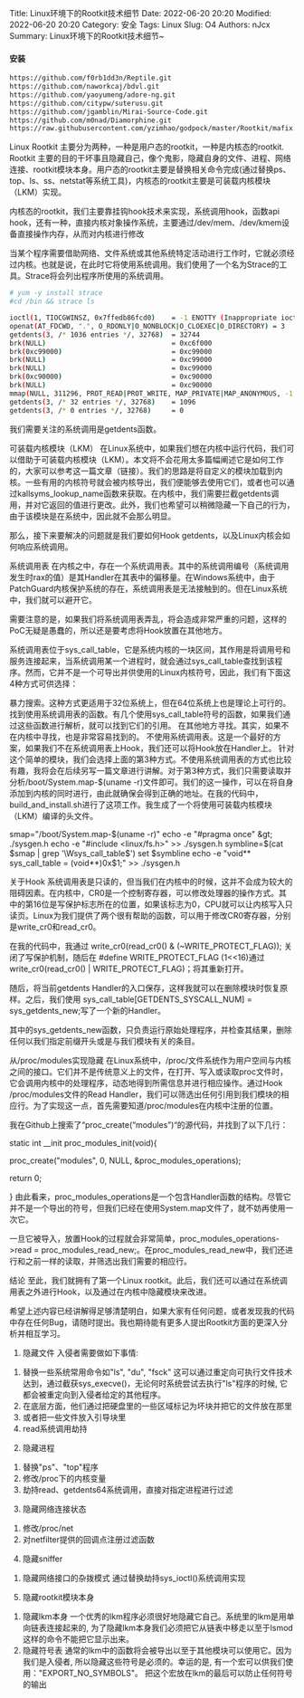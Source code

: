 Title: Linux环境下的Rootkit技术细节
Date: 2022-06-20 20:20
Modified: 2022-06-20 20:20
Category: 安全
Tags: Linux
Slug: O4
Authors: nJcx
Summary: Linux环境下的Rootkit技术细节~

#### 安装

```bash
https://github.com/f0rb1dd3n/Reptile.git
https://github.com/naworkcaj/bdvl.git
https://github.com/yaoyumeng/adore-ng.git
https://github.com/citypw/suterusu.git
https://github.com/jgamblin/Mirai-Source-Code.git
https://github.com/m0nad/Diamorphine.git
https://raw.githubusercontent.com/yzimhao/godpock/master/Rootkit/mafix.tar.gz
```

Linux Rootkit 主要分为两种，一种是用户态的rootkit，一种是内核态的rootkit. Rootkit 主要的目的干坏事且隐藏自己，像个鬼影，隐藏自身的文件、进程、网络连接、rootkit模块本身。用户态的rootkit主要是替换相关命令完成(通过替换ps、top、ls、ss、netstat等系统工具)，内核态的rootkit主要是可装载内核模块（LKM）实现。

 


内核态的rootkit，我们主要靠挂钩hook技术来实现，系统调用hook，函数api hook，还有一种，直接内核对象操作系统，主要通过/dev/mem、/dev/kmem设备直接操作内存，从而对内核进行修改
    
    
 
当某个程序需要借助网络、文件系统或其他系统特定活动进行工作时，它就必须经过内核。也就是说，在此时它将使用系统调用。我们使用了一个名为Strace的工具。Strace将会列出程序所使用的系统调用。

```bash
# yum -y install strace
#cd /bin && strace ls 

ioctl(1, TIOCGWINSZ, 0x7ffedb86fcd0)    = -1 ENOTTY (Inappropriate ioctl for device)
openat(AT_FDCWD, ".", O_RDONLY|O_NONBLOCK|O_CLOEXEC|O_DIRECTORY) = 3
getdents(3, /* 1036 entries */, 32768)  = 32744
brk(NULL)                               = 0xc6f000
brk(0xc99000)                           = 0xc99000
brk(NULL)                               = 0xc99000
brk(NULL)                               = 0xc99000
brk(0xc90000)                           = 0xc90000
brk(NULL)                               = 0xc90000
mmap(NULL, 311296, PROT_READ|PROT_WRITE, MAP_PRIVATE|MAP_ANONYMOUS, -1, 0) = 0x7f60ea4a8000
getdents(3, /* 32 entries */, 32768)    = 1096
getdents(3, /* 0 entries */, 32768)     = 0

```
我们需要关注的系统调用是getdents函数。




 

可装载内核模块（LKM）
在Linux系统中，如果我们想在内核中运行代码，我们可以借助于可装载内核模块（LKM）。本文将不会花用太多篇幅阐述它是如何工作的，大家可以参考这一篇文章（链接）。我们的思路是将自定义的模块加载到内核。一些有用的内核符号就会被内核导出，我们便能够去使用它们，或者也可以通过kallsyms_lookup_name函数来获取。在内核中，我们需要拦截getdents调用，并对它返回的值进行更改。此外，我们也希望可以稍微隐藏一下自己的行为，由于该模块是在系统中，因此就不会那么明显。

那么，接下来要解决的问题就是我们要如何Hook getdents，以及Linux内核会如何响应系统调用。

 

系统调用表
在内核之中，存在一个系统调用表。其中的系统调用编号（系统调用发生时rax的值）是其Handler在其表中的偏移量。在Windows系统中，由于PatchGuard内核保护系统的存在，系统调用表是无法接触到的。但在Linux系统中，我们就可以避开它。

需要注意的是，如果我们将系统调用表弄乱，将会造成非常严重的问题，这样的PoC无疑是愚蠢的，所以还是要考虑将Hook放置在其他地方。

系统调用表位于sys_call_table，它是系统内核的一块区间，其作用是将调用号和服务连接起来，当系统调用某一个进程时，就会通过sys_call_table查找到该程序。然而，它并不是一个可导出并供使用的Linux内核符号，因此，我们有下面这4种方式可供选择：

暴力搜索。这种方式更适用于32位系统上，但在64位系统上也是理论上可行的。
找到使用系统调用表的函数。有几个使用sys_call_table符号的函数，如果我们通过这些函数进行解析，就可以找到它们的引用。
在其他地方寻找。其实，如果不在内核中寻找，也是非常容易找到的。
不使用系统调用表。这是一个最好的方案，如果我们不在系统调用表上Hook，我们还可以将Hook放在Handler上。
针对这个简单的模块，我们会选择上面的第3种方式。不使用系统调用表的方式也比较有趣，我将会在后续另写一篇文章进行讲解。对于第3种方式，我们只需要读取并分析/boot/System.map-$(uname -r)文件即可。我们的这一操作，可以在将自身添加到内核的同时进行，由此就确保会得到正确的地址。在我的代码中，build_and_install.sh进行了这项工作。我生成了一个将使用可装载内核模块（LKM）编译的头文件。

smap="/boot/System.map-$(uname -r)"
echo -e "#pragma once" &gt; ./sysgen.h
echo -e "#include <linux/fs.h>" >> ./sysgen.h
symbline=$(cat $smap | grep '\Wsys_call_table$')
set $symbline
echo -e "void** sys_call_table = (void**)0x$1;" >> ./sysgen.h
 

关于Hook
系统调用表是只读的，但当我们在内核中的时候，这并不会成为较大的阻碍因素。在内核中，CR0是一个控制寄存器，可以修改处理器的操作方式。其中的第16位是写保护标志所在的位置，如果该标志为0，CPU就可以让内核写入只读页。Linux为我们提供了两个很有帮助的函数，可以用于修改CR0寄存器，分别是write_cr0和read_cr0。

在我的代码中，我通过 write_cr0(read_cr0() & (~WRITE_PROTECT_FLAG)); 关闭了写保护机制，随后在 #define WRITE_PROTECT_FLAG (1<<16)通过 write_cr0(read_cr0() | WRITE_PROTECT_FLAG)；将其重新打开。

随后，将当前getdents Handler的入口保存，这样我就可以在删除模块时恢复原样。之后，我们使用 sys_call_table[GETDENTS_SYSCALL_NUM] = sys_getdents_new;写了一个新的Handler。

其中的sys_getdents_new函数，只负责运行原始处理程序，并检查其结果，删除任何以我们指定前缀开头或是与我们模块有关的条目。

 

从/proc/modules实现隐藏
在Linux系统中，/proc/文件系统作为用户空间与内核之间的接口。它们并不是传统意义上的文件，在打开、写入或读取proc文件时，它会调用内核中的处理程序，动态地得到所需信息并进行相应操作。通过Hook /proc/modules文件的Read Handler，我们可以筛选出任何引用到我们模块的相应行。为了实现这一点，首先需要知道/proc/modules在内核中注册的位置。

我在Github上搜索了“proc_create(“modules”)“的源代码，并找到了以下几行：

static int __init proc_modules_init(void){

proc_create("modules", 0, NULL, &proc_modules_operations);

return 0;

}
由此看来，proc_modules_operations是一个包含Handler函数的结构。尽管它并不是一个导出的符号，但我们已经在使用System.map文件了，就不妨再使用一次它。

一旦它被导入，放置Hook的过程就会非常简单，proc_modules_operations->read = proc_modules_read_new;。在proc_modules_read_new中，我们还进行和之前一样的读取，并筛选出我们需要的相应行。

 

结论
至此，我们就拥有了第一个Linux rootkit。此后，我们还可以通过在系统调用表之外进行Hook，以及通过在内核中隐藏模块来改进。

希望上述内容已经讲解得足够清楚明白，如果大家有任何问题，或者发现我的代码中存在任何Bug，请随时提出。我也期待能有更多人提出Rootkit方面的更深入分析并相互学习。







   
1. 隐藏文件
入侵者需要做如下事情: 
  1) 替换一些系统常用命令如"ls", "du", "fsck"
  这可以通过重定向可执行文件技术达到，通过截获sys_execve()，无论何时系统尝试去执行"ls"程序的时候, 它都会被重定向到入侵者给定的其他程序。
  2) 在底层方面，他们通过把硬盘里的一些区域标记为坏块并把它的文件放在那里
  3) 或者把一些文件放入引导块里
  4) read系统调用劫持

2. 隐藏进程
  1) 替换"ps"、"top"程序
  2) 修改/proc下的内核变量
  3) 劫持read、getdents64系统调用，直接对指定进程进行过滤

3. 隐藏网络连接状态
  1) 修改/proc/net
  2) 对netfilter提供的回调点注册过滤函数

4. 隐藏sniffer
  1) 隐藏网络接口的杂拨模式
  通过替换劫持sys_ioctl()系统调用实现

5. 隐藏rootkit模块本身
  1) 隐藏lkm本身
  一个优秀的lkm程序必须很好地隐藏它自己。系统里的lkm是用单向链表连接起来的, 为了隐藏lkm本身我们必须把它从链表中移走以至于lsmod这样的命令不能把它显示出来。 
  2) 隐藏符号表
  通常的lkm中的函数将会被导出以至于其他模块可以使用它。因为我们是入侵者, 所以隐藏这些符号是必须的。幸运的是, 有一个宏可以供我们使用："EXPORT_NO_SYMBOLS"。 把这个宏放在lkm的最后可以防止任何符号的输出
  